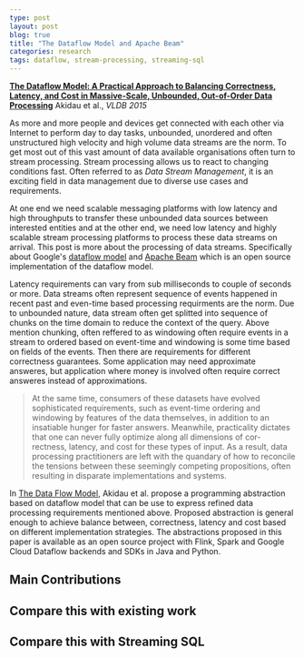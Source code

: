 ```yaml
---
type: post
layout: post
blog: true
title: "The Dataflow Model and Apache Beam"
categories: research
tags: dataflow, stream-processing, streaming-sql
---
```


**[The Dataflow Model: A Practical Approach to Balancing Correctness, Latency, and Cost in Massive-Scale, Unbounded, Out-of-Order Data Processing](http://www.vldb.org/pvldb/vol8/p1792-Akidau.pdf)** Akidau et al., *VLDB 2015* 

As more and more people and devices get connected with each other via Internet to perform day to day tasks, unbounded, unordered and often unstructured high velocity and high volume data streams are the norm. To get most out of this vast amount of data available organisations often turn to stream processing. Stream processing allows us to react to changing conditions fast. Often referred to as *Data Stream Management*, it is an exciting field in data management due to diverse use cases and requirements. 

At one end we need scalable messaging platforms with low latency and high throughputs to transfer these unbounded data sources between interested entities and at the other end, we need low latency and highly scalable stream processing platforms to process these data streams on arrival. This post is more about the processing of data streams. Specifically about Google's [dataflow model](http://www.vldb.org/pvldb/vol8/p1792-Akidau.pdf) and [Apache Beam](http://beam.incubator.apache.org) which is an open source implementation of the dataflow model.

Latency requirements can vary from sub milliseconds to couple of seconds or more. Data streams often represent sequence of events happened in recent past and even-time based processing requirments are the norm. Due to unbounded nature, data stream often get splitted into sequence of chunks on the time domain to reduce the context of the query. Above mention chunking, often reffered to as windowing often require events in a stream to ordered based on event-time and windowing is some time based on fields of the events. Then there are requirements for different correctness guarantees. Some application may need approximate answeres, but application where money is involved often require correct answeres instead of approximations. 

> At the same time, consumers of these datasets have evolved sophisticated requirements, such as event-time ordering and windowing by features of the data themselves, in addition to an insatiable hunger for faster answers. Meanwhile, practicality dictates that one can never fully optimize along all dimensions of cor- rectness, latency, and cost for these types of input. As a result, data processing practitioners are left with the quandary of how to reconcile the tensions between these seemingly competing propositions, often resulting in disparate implementations and systems.

In [The Data Flow Model](http://www.vldb.org/pvldb/vol8/p1792-Akidau.pdf), Akidau et al. propose a programming abstraction based on dataflow model that can be use to express refined data processing requirements mentioned above. Proposed abstraction is general enough to achieve balance between, correctness, latency and cost based on different implementation strategies. The abstractions proposed in this paper is available as an open source project with Flink, Spark and Google Cloud Dataflow backends and SDKs in Java and Python.

## Main Contributions



## Compare this with existing work

## Compare this with Streaming SQL
